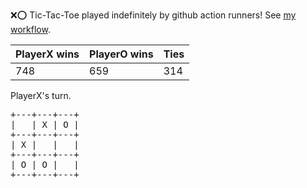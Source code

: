 :x::o: Tic-Tac-Toe played indefinitely by github action runners! See [my workflow](.github/workflows/play.yaml).

|PlayerX wins|PlayerO wins|Ties|
|-|-|-|
|748|659|314|

PlayerX's turn.

<pre>
+---+---+---+
|   | X | O |
+---+---+---+
| X |   |   |
+---+---+---+
| O | O |   |
+---+---+---+
</pre>